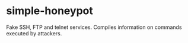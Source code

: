 # simple-honeypot
Fake SSH, FTP and telnet services. Compiles information on commands executed by attackers.
